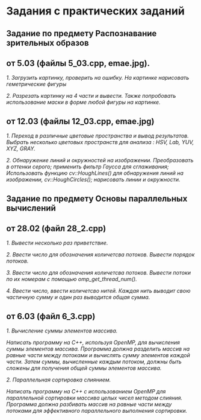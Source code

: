 # Задания с практических заданий 

## Задание по предмету Распознавание зрительных образов 
## от 5.03 (файлы 5_03.cpp, emae.jpg).

*1. Загрузить картинку, проверить на ошибку. На картинке нарисовать геметрические фигуры*

*2. Разрезать картинку на 4 части и вывести. Также попробовать использование маски в форме любой фигуры на картинке.*

## от 12.03 (файлы 12_03.cpp, emae.jpg)

*1. Переход в различные цветовые пространства и вывод результатов. Выбрать несколько цветовых пространств для анализа : HSV, Lab, YUV, XYZ, GRAY.*

*2. Обнаружение линий и окружностей на изображении. Преобразовать в оттенки серого; применить фильтр Гаусса для сглаживания; Использовать функцию cv::HoughLines() для обнаружения линий на изображении, cv::HoughCircles(); нарисовать линии и окружности.*

## Задание по предмету Основы параллельных вычислений
## от 28.02 (файл 28_2.cpp)

*1. Вывести несколько раз приветствие.*

*2. Ввести число для обозначения количетсва потоков. Вывести порядок потоков.*

*3. Ввести число для обозначения количетсва потоков. Вывести потоки по их номерам с помощью omp_get_thread_num().*

*4. Ввести число, ввести количетсво нитей. Каждая нить выводит свою частичную сумму и один раз выводится общая сумма.*

## от 6.03 (файл 6_3.cpp)

*1. Вычисление суммы элементов массива.*

*Написать программу на C++, используя OpenMP, для вычисления суммы элементов массива. Программа должна разделить массив на равные части между потоками и вычислять сумму элементов каждой части. Затем суммы, вычисленные каждым потоком, должны быть сложены для получения общей суммы элементов массива.*

*2. Параллельная сортировка слиянием.*

*Написать программу на C++ с использованием OpenMP для параллельной сортировки массива целых чисел методом слияния. Программа должна разбивать массив на равные части между потоками для эффективного параллельного выполнения сортировки.*
